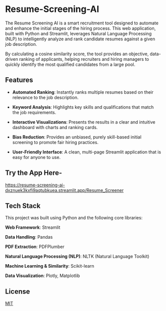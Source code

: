 # Resume-Screening-AI
The Resume Screening AI is a smart recruitment tool designed to automate and enhance the initial stages of the hiring process. This web application, built with Python and Streamlit, leverages Natural Language Processing (NLP) to intelligently analyze and rank candidate resumes against a given job description.

By calculating a cosine similarity score, the tool provides an objective, data-driven ranking of applicants, helping recruiters and hiring managers to quickly identify the most qualified candidates from a large pool.
## Features
- **Automated Ranking**: Instantly ranks multiple resumes based on their relevance to the job description.

- **Keyword Analysis**: Highlights key skills and qualifications that match the job requirements.

- **Interactive Visualizations**: Presents the results in a clear and intuitive dashboard with charts and ranking cards.

- **Bias Reduction**: Provides an unbiased, purely skill-based initial screening to promote fair hiring practices.

- **User-Friendly Interface**: A clean, multi-page Streamlit application that is easy for anyone to use.





## Try the App Here-

https://resume-screening-ai-dxznuek3kxfi9aqtubkuea.streamlit.app/Resume_Screener


## Tech Stack

This project was built using Python and the following core libraries:

**Web Framework**: Streamlit

**Data Handling**: Pandas

**PDF Extraction**: PDFPlumber

**Natural Language Processing (NLP)**: NLTK (Natural Language Toolkit)

**Machine Learning & Similarity**: Scikit-learn

**Data Visualization**: Plotly, Matplotlib


## License

[MIT](https://choosealicense.com/licenses/mit/)

